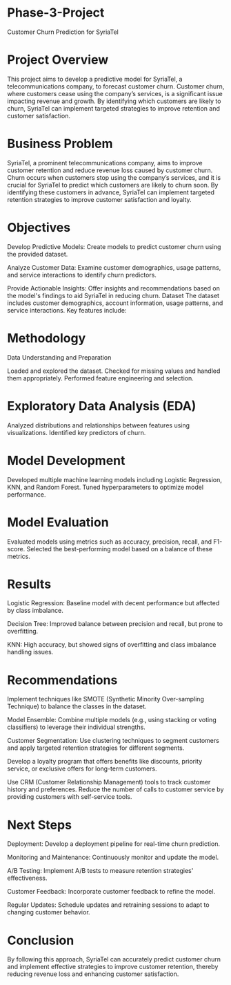 # Phase-3-Project
Customer Churn Prediction for SyriaTel

# Project Overview
This project aims to develop a predictive model for SyriaTel, a telecommunications company, to forecast customer churn. Customer churn, where customers cease using the company’s services, is a significant issue impacting revenue and growth. By identifying which customers are likely to churn, SyriaTel can implement targeted strategies to improve retention and customer satisfaction.

# Business Problem
SyriaTel, a prominent telecommunications company, aims to improve customer retention and reduce revenue loss caused by customer churn. Churn occurs when customers stop using the company’s services, and it is crucial for SyriaTel to predict which customers are likely to churn soon. By identifying these customers in advance, SyriaTel can implement targeted retention strategies to improve customer satisfaction and loyalty.

# Objectives
Develop Predictive Models: Create models to predict customer churn using the provided dataset.

Analyze Customer Data: Examine customer demographics, usage patterns, and service interactions to identify churn predictors.

Provide Actionable Insights: Offer insights and recommendations based on the model's findings to aid SyriaTel in reducing churn.
Dataset
The dataset includes customer demographics, account information, usage patterns, and service interactions. Key features include:


# Methodology
Data Understanding and Preparation

Loaded and explored the dataset.
Checked for missing values and handled them appropriately.
Performed feature engineering and selection.

# Exploratory Data Analysis (EDA)

Analyzed distributions and relationships between features using visualizations.
Identified key predictors of churn.

# Model Development

Developed multiple machine learning models including Logistic Regression, KNN, and Random Forest.
Tuned hyperparameters to optimize model performance.

# Model Evaluation

Evaluated models using metrics such as accuracy, precision, recall, and F1-score.
Selected the best-performing model based on a balance of these metrics.

# Results

Logistic Regression: Baseline model with decent performance but affected by class imbalance.

Decision Tree: Improved balance between precision and recall, but prone to overfitting.

KNN: High accuracy, but showed signs of overfitting and class imbalance handling issues.

# Recommendations

Implement techniques like SMOTE (Synthetic Minority Over-sampling Technique) to balance the classes in the dataset.
 
Model Ensemble: Combine multiple models (e.g., using stacking or voting classifiers) to leverage their individual strengths.

Customer Segmentation: Use clustering techniques to segment customers and apply targeted retention strategies for different segments.

Develop a loyalty program that offers benefits like discounts, priority service, or exclusive offers for long-term customers.
 
Use CRM (Customer Relationship Management) tools to track customer history and preferences. Reduce the number of calls to customer service by providing customers with self-service tools.

# Next Steps

Deployment: Develop a deployment pipeline for real-time churn prediction.

Monitoring and Maintenance: Continuously monitor and update the model.

A/B Testing: Implement A/B tests to measure retention strategies' effectiveness.

Customer Feedback: Incorporate customer feedback to refine the model.

Regular Updates: Schedule updates and retraining sessions to adapt to changing customer behavior.

# Conclusion

By following this approach, SyriaTel can accurately predict customer churn and implement effective strategies to improve customer retention, thereby reducing revenue loss and enhancing customer satisfaction.

